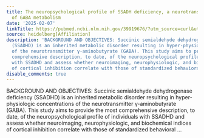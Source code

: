 ```yaml
---
title: The neuropsychological profile of SSADH deficiency, a neurotransmitter disorder
  of GABA metabolism
date: '2025-02-07'
linkTitle: https://pubmed.ncbi.nlm.nih.gov/39919676/?utm_source=curl&utm_medium=rss&utm_campaign=pubmed-2&utm_content=1FakS-2QOkCT8HsMOQP1bCRQ4YzyumYOmxmF0moLsQ3dFB1E9V&fc=20220326224207&ff=20250208170418&v=2.18.0.post9+e462414
source: heidelberg[Affiliation]
description: 'BACKGROUND AND OBJECTIVES: Succinic semialdehyde dehydrogenase deficiency
  (SSADHD) is an inherited metabolic disorder resulting in hyper-physiologic concentrations
  of the neurotransmitter γ-aminobutyrate (GABA). This study aims to provide the most
  comprehensive description, to date, of the neuropsychological profile of individuals
  with SSADHD and assess whether neuroimaging, neurophysiologic, and biochemical indices
  of cortical inhibition correlate with those of standardized behavioral ...'
disable_comments: true
---
```

BACKGROUND AND OBJECTIVES: Succinic semialdehyde dehydrogenase deficiency (SSADHD) is an inherited metabolic disorder resulting in hyper-physiologic concentrations of the neurotransmitter γ-aminobutyrate (GABA). This study aims to provide the most comprehensive description, to date, of the neuropsychological profile of individuals with SSADHD and assess whether neuroimaging, neurophysiologic, and biochemical indices of cortical inhibition correlate with those of standardized behavioral ...
